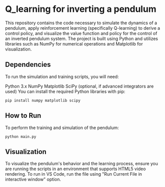 # Q_learning for inverting a pendulum
This repository contains the code necessary to simulate the dynamics of a pendulum, apply reinforcement learning (specifically Q-learning) to derive a control policy, and visualize the value function and policy for the control of an inverted pendulum system. The project is built using Python and utilizes libraries such as NumPy for numerical operations and Matplotlib for visualization.

## Dependencies
To run the simulation and training scripts, you will need:

Python 3.x
NumPy
Matplotlib
SciPy (optional, if advanced integrators are used)
You can install the required Python libraries with pip:

`pip install numpy matplotlib scipy`

## How to Run
To perform the training and simulation of the pendulum:

`python main.py`

## Visualization
To visualize the pendulum's behavior and the learning process, ensure you are running the scripts in an environment that supports HTML5 video rendering.
To run in VS Code, run the file using "Run Current File in interactive window" option.
